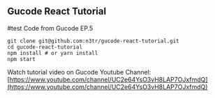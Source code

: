 
## Gucode React Tutorial
#test
Code from Gucode EP.5

```
git clone git@github.com:n3tr/gucode-react-tutorial.git
cd gucode-react-tutorial
npm install # or yarn install
npm start
```

Watch tutorial video on Gucode Youtube Channel: [https://www.youtube.com/channel/UC2e64YsO3vH8LAP7OJxfmdQ](https://www.youtube.com/channel/UC2e64YsO3vH8LAP7OJxfmdQ)